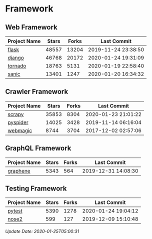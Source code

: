 # Framework

## Web Framework

| Project Name | Stars | Forks | Last Commit |
| ------------ | ----- | ----- | ----------- |
| [flask](https://github.com/pallets/flask) | 48557 | 13204 | 2019-11-24 23:38:50 |
| [django](https://github.com/django/django) | 46768 | 20172 | 2020-01-24 19:31:09 |
| [tornado](https://github.com/tornadoweb/tornado) | 18763 | 5131 | 2020-01-19 22:58:40 |
| [sanic](https://github.com/huge-success/sanic) | 13401 | 1247 | 2020-01-20 16:34:32 |

## Crawler Framework

| Project Name | Stars | Forks | Last Commit |
| ------------ | ----- | ----- | ----------- |
| [scrapy](https://github.com/scrapy/scrapy) | 35853 | 8304 | 2020-01-23 21:01:22 |
| [pyspider](https://github.com/binux/pyspider) | 14025 | 3428 | 2019-11-14 06:16:04 |
| [webmagic](https://github.com/code4craft/webmagic) | 8744 | 3704 | 2017-12-02 02:57:06 |

## GraphQL Framework

| Project Name | Stars | Forks | Last Commit |
| ------------ | ----- | ----- | ----------- |
| [graphene](https://github.com/graphql-python/graphene) | 5343 | 564 | 2019-12-31 14:08:30 |

## Testing Framework

| Project Name | Stars | Forks | Last Commit |
| ------------ | ----- | ----- | ----------- |
| [pytest](https://github.com/pytest-dev/pytest) | 5390 | 1278 | 2020-01-24 19:04:12 |
| [nose2](https://github.com/nose-devs/nose2) | 599 | 127 | 2019-12-09 15:10:48 |

*Update Date: 2020-01-25T05:00:31*